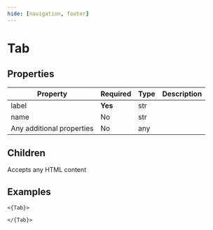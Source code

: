 ```yaml
---
hide: [navigation, footer]
---
```

# Tab

## Properties

| Property | Required | Type | Description |
|----------|----------|------|-------------|
|label|**Yes**|str||
|name|No|str||
|Any additional properties|No|any||

## Children

Accepts any HTML content

## Examples

```
<{Tab}>

</{Tab}>
```